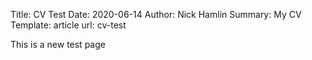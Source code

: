 Title: CV Test
Date: 2020-06-14
Author: Nick Hamlin
Summary: My CV
Template: article
url: cv-test

This is a new test page